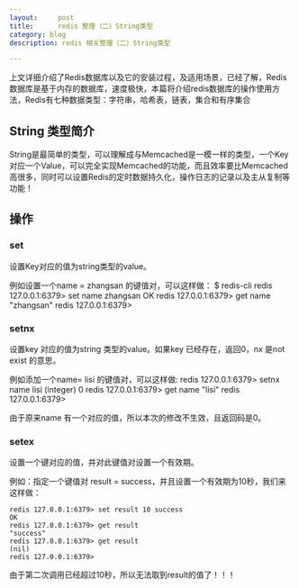 ```yaml
---
layout:     post
title:      redis 整理（二）String类型
category: blog
description: redis 相关整理（二）String类型

---
```


上文详细介绍了Redis数据库以及它的安装过程，及适用场景，已经了解，Redis数据库是基于内存的数据库，速度极快，本篇将介绍redis数据库的操作使用方法，Redis有七种数据类型：字符串，哈希表，链表，集合和有序集合



## String 类型简介

String是最简单的类型，可以理解成与Memcached是一模一样的类型，一个Key对应一个Value，可以完全实现Memcached的功能，而且效率要比Memcached高很多，同时可以设置Redis的定时数据持久化，操作日志的记录以及主从复制等功能！

## 操作

### set

设置Key对应的值为string类型的value。

例如设置一个name = zhangsan 的键值对，可以这样做：
    $ redis-cli
    redis 127.0.0.1:6379> set name zhangsan
    OK
    redis 127.0.0.1:6379> get name
    "zhangsan"
    redis 127.0.0.1:6379>

### setnx

设置key 对应的值为string 类型的value。如果key 已经存在，返回0，nx 是not exist 的意思。

例如添加一个name= lisi 的键值对，可以这样做:
    redis 127.0.0.1:6379> setnx name lisi
    (integer) 0
    redis 127.0.0.1:6379> get name
    "lisi"
    redis 127.0.0.1:6379>

由于原来name 有一个对应的值，所以本次的修改不生效，且返回码是0。

### setex

设置一个键对应的值，并对此键值对设置一个有效期。

例如：指定一个键值对 result = success，并且设置一个有效期为10秒，我们来这样做：

    redis 127.0.0.1:6379> set result 10 success
    OK
    redis 127.0.0.1:6379> get result
    "success"
    redis 127.0.0.1:6379> get result
    (nil)
    redis 127.0.0.1:6379>

由于第二次调用已经超过10秒，所以无法取到result的值了！！！


[1]:    http://redis.io "redis"
[2]:    http://redis.io/download "redis download"